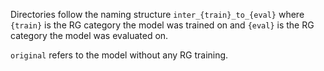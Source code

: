 Directories follow the naming structure `inter_{train}_to_{eval}` where `{train}` is the RG category the model was trained on and `{eval}` is the RG category the model was evaluated on.

`original` refers to the model without any RG training.
